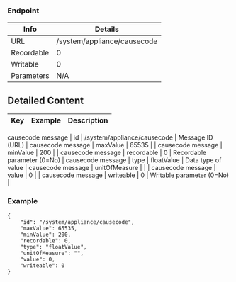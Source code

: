 # 



### Endpoint

| Info  | Details |
| ------------- | ------------- |
| URL   | /system/appliance/causecode   |
| Recordable   | 0   |
| Writable   | 0   |
| Parameters  | N/A  |

## Detailed Content

|  Key  | Example | Description |
| ------------- | :------: | ------------- |
causecode message
|  id | /system/appliance/causecode | Message ID (URL) |
causecode message
|  maxValue | 65535 |  |
causecode message
|  minValue | 200 |  |
causecode message
|  recordable | 0 | Recordable parameter (0=No) |
causecode message
|  type | floatValue | Data type of value |
causecode message
|  unitOfMeasure |  |  |
causecode message
|  value | 0 |  |
causecode message
|  writeable | 0 | Writable parameter (0=No) |

### Example
```
{
    "id": "/system/appliance/causecode",
    "maxValue": 65535,
    "minValue": 200,
    "recordable": 0,
    "type": "floatValue",
    "unitOfMeasure": "",
    "value": 0,
    "writeable": 0
}
```

